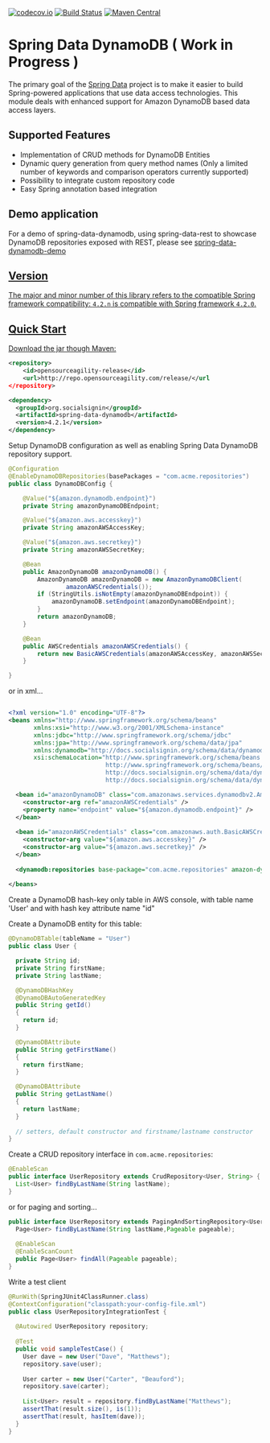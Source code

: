 [![codecov.io](https://codecov.io/github/derjust/spring-data-dynamodb/coverage.svg?branch=master)](https://codecov.io/github/derjust/spring-data-dynamodb?branch=master) [![Build Status](https://travis-ci.org/derjust/spring-data-dynamodb.svg?branch=master)](https://travis-ci.org/derjust/spring-data-dynamodb) 
[![Maven Central](https://maven-badges.herokuapp.com/maven-central/com.github.derjust/spring-data-dynamodb/badge.svg)](https://maven-badges.herokuapp.com/maven-central/com.github.derjust/spring-data-dynamodb)
# Spring Data DynamoDB ( Work in Progress ) #

The primary goal of the [Spring Data](http://www.springsource.org/spring-data) project is to make it easier to build Spring-powered applications that use data access technologies. This module deals with enhanced support for Amazon DynamoDB based data access layers.

## Supported Features ##

* Implementation of CRUD methods for DynamoDB Entities
* Dynamic query generation from query method names  (Only a limited number of keywords and comparison operators currently supported)
* Possibility to integrate custom repository code
* Easy Spring annotation based integration

## Demo application ##

For a demo of spring-data-dynamodb, using spring-data-rest to showcase DynamoDB repositories exposed with REST,
please see <a href="https://github.com/michaellavelle/spring-data-dynamodb-demo">spring-data-dynamodb-demo
## Version

The major and minor number of this library refers to the compatible Spring framework compatibility:
`4.2.n` is compatible with Spring framework `4.2.0`.

## Quick Start ##

Download the jar though Maven:


```xml
<repository>
	<id>opensourceagility-release</id>
	<url>http://repo.opensourceagility.com/release/</url
</repository>
```

```xml
<dependency>
  <groupId>org.socialsignin</groupId>
  <artifactId>spring-data-dynamodb</artifactId>
  <version>4.2.1</version>
</dependency>
```

Setup DynamoDB configuration as well as enabling Spring Data DynamoDB repository support.

```java
@Configuration
@EnableDynamoDBRepositories(basePackages = "com.acme.repositories")
public class DynamoDBConfig {

	@Value("${amazon.dynamodb.endpoint}")
	private String amazonDynamoDBEndpoint;

	@Value("${amazon.aws.accesskey}")
	private String amazonAWSAccessKey;

	@Value("${amazon.aws.secretkey}")
	private String amazonAWSSecretKey;

	@Bean
	public AmazonDynamoDB amazonDynamoDB() {
		AmazonDynamoDB amazonDynamoDB = new AmazonDynamoDBClient(
				amazonAWSCredentials());
		if (StringUtils.isNotEmpty(amazonDynamoDBEndpoint)) {
			amazonDynamoDB.setEndpoint(amazonDynamoDBEndpoint);
		}
		return amazonDynamoDB;
	}

	@Bean
	public AWSCredentials amazonAWSCredentials() {
		return new BasicAWSCredentials(amazonAWSAccessKey, amazonAWSSecretKey);
	}

}
```

or in xml...

```xml

<?xml version="1.0" encoding="UTF-8"?>
<beans xmlns="http://www.springframework.org/schema/beans"
       xmlns:xsi="http://www.w3.org/2001/XMLSchema-instance"
       xmlns:jdbc="http://www.springframework.org/schema/jdbc"
       xmlns:jpa="http://www.springframework.org/schema/data/jpa"
       xmlns:dynamodb="http://docs.socialsignin.org/schema/data/dynamodb"
       xsi:schemaLocation="http://www.springframework.org/schema/beans
                           http://www.springframework.org/schema/beans/spring-beans.xsd
                           http://docs.socialsignin.org/schema/data/dynamodb
                           http://docs.socialsignin.org/schema/data/dynamodb/spring-dynamodb.xsd">

  <bean id="amazonDynamoDB" class="com.amazonaws.services.dynamodbv2.AmazonDynamoDBClient">
    <constructor-arg ref="amazonAWSCredentials" />
    <property name="endpoint" value="${amazon.dynamodb.endpoint}" />
  </bean>
  
  <bean id="amazonAWSCredentials" class="com.amazonaws.auth.BasicAWSCredentials">
    <constructor-arg value="${amazon.aws.accesskey}" />
    <constructor-arg value="${amazon.aws.secretkey}" />
  </bean>
  
  <dynamodb:repositories base-package="com.acme.repositories" amazon-dynamodb-ref="amazonDynamoDB" />
  
</beans>

```

Create a DynamoDB hash-key only table in AWS console, with table name 'User' and with hash key attribute name "id"

Create a DynamoDB entity for this table:

```java
@DynamoDBTable(tableName = "User")
public class User {

  private String id;
  private String firstName;
  private String lastName;

  @DynamoDBHashKey
  @DynamoDBAutoGeneratedKey 
  public String getId()
  {
	return id;
  }

  @DynamoDBAttribute
  public String getFirstName()
  {
	return firstName;
  }

  @DynamoDBAttribute
  public String getLastName()
  {
	return lastName;
  }
       
  // setters, default constructor and firstname/lastname constructor
}
```

Create a CRUD repository interface in `com.acme.repositories`:

```java
@EnableScan
public interface UserRepository extends CrudRepository<User, String> {
  List<User> findByLastName(String lastName);
}
```

or for paging and sorting...

```java
public interface UserRepository extends PagingAndSortingRepository<User, String> {
  Page<User> findByLastName(String lastName,Pageable pageable);
  
  @EnableScan 
  @EnableScanCount
  public Page<User> findAll(Pageable pageable);
}
```

Write a test client

```java
@RunWith(SpringJUnit4ClassRunner.class)
@ContextConfiguration("classpath:your-config-file.xml")
public class UserRepositoryIntegrationTest {
     
  @Autowired UserRepository repository;
     
  @Test
  public void sampleTestCase() {
    User dave = new User("Dave", "Matthews");
    repository.save(user);
         
    User carter = new User("Carter", "Beauford");
    repository.save(carter);
         
    List<User> result = repository.findByLastName("Matthews");
    assertThat(result.size(), is(1));
    assertThat(result, hasItem(dave));
  }
}
```
 

